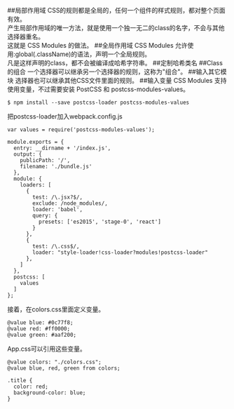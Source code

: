##局部作用域
CSS的规则都是全局的，任何一个组件的样式规则，都对整个页面有效。<br/>
产生局部作用域的唯一方法，就是使用一个独一无二的class的名字，不会与其他选择器重名。<br/>
这就是 CSS Modules 的做法。
##全局作用域
CSS Modules 允许使用:global(.className)的语法，声明一个全局规则。<br/>
凡是这样声明的class，都不会被编译成哈希字符串。
##定制哈希类名
##Class的组合
一个选择器可以继承另一个选择器的规则，这称为"组合"。
##输入其它模块
选择器也可以继承其他CSS文件里面的规则。
##输入变量
CSS Modules 支持使用变量，不过需要安装 PostCSS 和 postcss-modules-values。
	
	$ npm install --save postcss-loader postcss-modules-values

把postcss-loader加入webpack.config.js

	var values = require('postcss-modules-values');
	
	module.exports = {
	  entry: __dirname + '/index.js',
	  output: {
	    publicPath: '/',
	    filename: './bundle.js'
	  },
	  module: {
	    loaders: [
	      {
	        test: /\.jsx?$/,
	        exclude: /node_modules/,
	        loader: 'babel',
	        query: {
	          presets: ['es2015', 'stage-0', 'react']
	        }
	      },
	      {
	        test: /\.css$/,
	        loader: "style-loader!css-loader?modules!postcss-loader"
	      },
	    ]
	  },
	  postcss: [
	    values
	  ]
	};

接着，在colors.css里面定义变量。

	@value blue: #0c77f8;
	@value red: #ff0000;
	@value green: #aaf200;

App.css可以引用这些变量。

	@value colors: "./colors.css";
	@value blue, red, green from colors;
	
	.title {
	  color: red;
	  background-color: blue;
	}